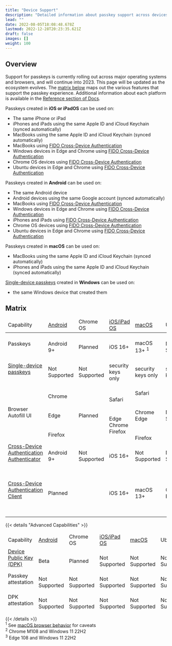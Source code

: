 ```yaml
---
title: "Device Support"
description: "Detailed information about passkey support across devices and ecosystems"
lead: ""
date: 2022-08-05T18:08:48.678Z
lastmod: 2022-12-28T20:23:35.621Z
draft: false
images: []
weight: 100
---
```


## Overview

Support for passkeys is currently rolling out across major operating systems and browsers, and will continue into 2023. This page will be updated as the ecosystem evolves. The [matrix below](#matrix) maps out the various features that support the passkey experience. Additional information about each platform is available in the [Reference section of Docs](/docs/reference/android).

Passkeys created in **iOS or iPadOS** can be used on:

- The same iPhone or iPad
- iPhones and iPads using the same Apple ID and iCloud Keychain (synced automatically)
- MacBooks using the same Apple ID and iCloud Keychain (synced automatically)
- MacBooks using [FIDO Cross-Device Authentication](/docs/reference/terms/#cross-device-authentication-cda)
- Windows devices in Edge and Chrome using [FIDO Cross-Device Authentication](/docs/reference/terms/#cross-device-authentication-cda)
- Chrome OS devices using [FIDO Cross-Device Authentication](/docs/reference/terms/#cross-device-authentication-cda)
- Ubuntu devices in Edge and Chrome using [FIDO Cross-Device Authentication](/docs/reference/terms/#cross-device-authentication-cda)

Passkeys created in **Android** can be used on:

- The same Android device
- Android devices using the same Google account (synced automatically)
- MacBooks using [FIDO Cross-Device Authentication](/docs/reference/terms/#cross-device-authentication-cda)
- Windows devices in Edge and Chrome using [FIDO Cross-Device Authentication](/docs/reference/terms/#cross-device-authentication-cda)
- iPhones and iPads using [FIDO Cross-Device Authentication](/docs/reference/terms/#cross-device-authentication-cda)
- Chrome OS devices using [FIDO Cross-Device Authentication](/docs/reference/terms/#cross-device-authentication-cda)
- Ubuntu devices in Edge and Chrome using [FIDO Cross-Device Authentication](/docs/reference/terms/#cross-device-authentication-cda)

Passkeys created in **macOS** can be used on:

- MacBooks using the same Apple ID and iCloud Keychain (synced automatically)
- iPhones and iPads using the same Apple ID and iCloud Keychain (synced automatically)

[Single-device passkeys](/docs/reference/terms/#single-device-passkeys) created in **Windows** can be used on:

- the same Windows device that created them

## Matrix

<div id="device-support-table" class="table-responsive">
    <table class="table table-striped">
        <thead>
            <tr class="fw-bold">
                <td>Capability</td>
                <td class="text-center"><a href="/docs/reference/android/">Android</a></td>
                <td class="text-center">Chrome OS</td>
                <td class="text-center"><a href="/docs/reference/ios/">iOS/iPad OS</a></td>
                <td class="text-center"><a href="/docs/reference/macos/">macOS</a></td>
                <td class="text-center">Ubuntu</td>
                <td class="text-center"><a href="/docs/reference/windows/">Windows</a></td>
            </tr>
        </thead>
        <tr>
            <td><span class="fw-bold">Passkeys</span></td>
            <td class="text-center"><i class="bi bi-check-circle-fill text-success"></i><br>Android 9+
            </td>
            <td class="text-center"><i class="bi bi-calendar-plus" title="Planned" alt="calendar icon"></i><br>Planned
            </td>
            <td class="text-center"><i class="bi bi-check-circle-fill text-success"></i><br>iOS 16+</td>
            <td class="text-center"><i class="bi bi-check-circle-fill text-success"></i><br>macOS 13+
                <sup>1</sup>
            </td>
            <td class="text-center"><i class="bi bi-x-circle-fill text-danger"></i><br><span class="fs-6 text-muted">Not
                    Supported</span></td>
            <td class="text-center"><i class="bi bi-calendar-plus" title="Planned" alt="calendar icon"></i><br>Planned
            </td>
        </tr>
        <tr class="align-middle">
            <td class="fw-bold"><a href="../docs/reference/terms/#single-device-passkey" target="_blank"><span
                        class="fst-italic">Single-device</span> passkeys</a>
            </td>
            <td class="text-center"><i class="bi bi-x-circle-fill text-danger"></i><br><span class="fs-6 text-muted">Not
                    Supported</span></td>
            <td class="text-center"><i class="bi bi-x-circle-fill text-danger"></i><br><span class="fs-6 text-muted">Not
                    Supported</span></td>
            <td class="text-center"><i class="bi bi-usb-drive fs-4"></i><br>security keys only</td>
            <td class="text-center"><i class="bi bi-usb-drive fs-4"></i><br>security keys only</td>
            <td class="text-center"><i class="bi bi-usb-drive fs-4"></i><br>security keys only</td>
            <td class="text-center"><i class="bi bi-check-circle-fill text-success fs-4"></i></td>
        </tr>
        <tr>
            <td class="fw-bold">Browser Autofill UI</td>
            <td class="text-center"><i class="bi bi-check-circle-fill text-success"></i><br>Chrome<br><br><i
                    class="bi bi-calendar-plus" title="Planned" alt="calendar icon"></i><br>Edge<br><br><i
                    class="bi bi-x-circle-fill text-danger"></i><br>Firefox</td>
            <td class="text-center"><i class="bi bi-calendar-plus" title="Planned" alt="calendar icon"></i><br>Planned
            </td>
            <td class="text-center"><i class="bi bi-check-circle-fill text-success"></i><br>Safari<br><br><i
                    class="bi bi-x-circle-fill text-danger"></i><br>Edge<br>Chrome<br>Firefox</td>
            <td class="text-center"><i class="bi bi-check-circle-fill text-success"></i><br>Safari<br><br><i
                    class="bi bi-calendar-plus" title="Planned" alt="calendar icon"></i><br>Chrome<br>Edge<br><br><i
                    class="bi bi-x-circle-fill text-danger"></i><br>Firefox</td>
            <td class="text-center"><i class="bi bi-x-circle-fill text-danger"></i><br><span class="fs-6 text-muted">Not
                    Supported</span></td>
            <td class="text-center"><i class="bi bi-check-circle-fill text-success"></i><br>Chrome
                <sup>2</sup><br>Edge <sup>3</sup><br><br><i class="bi bi-x-circle-fill text-danger"></i><br>Firefox
            </td>
        </tr>
        <tr class="align-middle">
            <td><a href="../docs/reference/terms/#cross-device-authentication-cda" target="_blank">Cross-Device
                    Authentication</a><br><a href="../docs/reference/terms/#cda-authenticator" target="_blank"><span
                        class="fst-italic fw-bold">Authenticator</span></i></a>
            </td>
            <td class="text-center"><i class="bi bi-check-circle-fill text-success"></i><br>Android 9+</td>
            <td class="text-center"><i class="bi bi-x-circle-fill text-danger"></i><br><span class="fs-6 text-muted">Not
                    Supported</span></td>
            <td class="text-center"><i class="bi bi-check-circle-fill text-success"></i><br>iOS 16+</td>
            <td class="text-center"><i class="bi bi-x-circle-fill text-danger"></i><br><span class="fs-6 text-muted">Not
                    Supported</span></td>
            <td class="text-center"><i class="bi bi-x-circle-fill text-danger"></i><br><span class="fs-6 text-muted">Not
                    Supported</span></td>
            <td class="text-center"><i class="bi bi-x-circle-fill text-danger"></i><br><span class="fs-6 text-muted">Not
                    Supported</span></td>
        </tr>
        <tr>
            <td><a href="../docs/reference/terms/#cross-device-authentication-cda" target="_blank">Cross-Device
                    Authentication</a><br><a href="../docs/reference/terms/#cda-client" target="_blank"><span
                        class="fst-italic fw-bold">Client</span></a>
            </td>
            <td class="text-center"><i class="bi bi-calendar-plus" title="Planned" alt="calendar icon"></i><br>Planned
            </td>
            <td class="text-center"><i class="bi bi-check-circle-fill text-success fs-4"></i></td>
            <td class="text-center"><i class="bi bi-check-circle-fill text-success"></i><br>iOS 16+</td>
            <td class="text-center"><i class="bi bi-check-circle-fill text-success"></i><br>macOS 13+</td>
            <td class="text-center"><i class="bi bi-check-circle-fill text-success"></i><br>Chrome<br>Edge
            </td>
            <td class="text-center"><i class="bi bi-check-circle-fill text-success"></i><br>Chrome<br>Edge<br><br><i
                    class="bi bi-calendar-plus" title="Planned" alt="calendar icon"></i><br>Firefox
                <br>Windows apps
            </td>
        </tr>
    </table>
    {{< details "Advanced Capabilities" >}}
    <div id="device-support-table" class="table-responsive">
        <table class="table table-striped">
            <thead>
                <tr class="fw-bold">
                    <td>Capability</td>
                    <td class="text-center"><a href="/docs/reference/android/">Android</a></td>
                    <td class="text-center">Chrome OS</td>
                    <td class="text-center"><a href="/docs/reference/ios/">iOS/iPad OS</a></td>
                    <td class="text-center"><a href="/docs/reference/macos/">macOS</a></td>
                    <td class="text-center">Ubuntu</td>
                    <td class="text-center"><a href="/docs/reference/windows/">Windows</a></td>
                </tr>
                <tr class="align-middle">
                    <td class="fw-bold"><a href="../docs/reference/terms/#device-public-key-dpk" target="_blank">Device
                            Public
                            Key (DPK)</a>
                    </td>
                    <td class="text-center"><i class="bi bi-wrench-adjustable-circle-fill" title="Beta"
                            alt="wrench in circle icon"></i><br>Beta
                    </td>
                    <td class="text-center"><i class="bi bi-calendar-plus" title="Planned"
                            alt="calendar icon"></i><br>Planned
                    </td>
                    <td class="text-center"><i class="bi bi-x-circle-fill text-danger"></i><br><span
                            class="fs-6 text-muted">Not
                            Supported</span></td>
                    <td class="text-center"><i class="bi bi-x-circle-fill text-danger"></i><br><span
                            class="fs-6 text-muted">Not
                            Supported</span></td>
                    <td class="text-center"><i class="bi bi-x-circle-fill text-danger"></i><br><span
                            class="fs-6 text-muted">Not
                            Supported</span></td>
                    <td class="text-center"><i class="bi bi-calendar-plus" title="Planned"
                            alt="calendar icon"></i><br>Planned
                    </td>
                </tr>
                <tr class="align-middle">
                    <td class="fw-bold">Passkey attestation</td>
                    <td class="text-center"><i class="bi bi-x-circle-fill text-danger"></i><br><span
                            class="fs-6 text-muted">Not
                            Supported</span></td>
                    <td class="text-center"><i class="bi bi-x-circle-fill text-danger"></i><br><span
                            class="fs-6 text-muted">Not
                            Supported</span></td>
                    <td class="text-center"><i class="bi bi-x-circle-fill text-danger"></i><br><span
                            class="fs-6 text-muted">Not
                            Supported</span></td>
                    <td class="text-center"><i class="bi bi-x-circle-fill text-danger"></i><br><span
                            class="fs-6 text-muted">Not
                            Supported</span></td>
                    <td class="text-center"><i class="bi bi-x-circle-fill text-danger"></i><br><span
                            class="fs-6 text-muted">Not
                            Supported</span></td>
                    <td class="text-center"><i class="bi bi-x-circle-fill text-danger"></i><br><span
                            class="fs-6 text-muted">Not
                            Supported</span></td>
                </tr>
                <tr class="align-middle">
                    <td class="fw-bold">DPK attestation</td>
                    <td class="text-center"><i class="bi bi-x-circle-fill text-danger"></i><br><span
                            class="fs-6 text-muted">Not
                            Supported</span>
                    </td>
                    <td class="text-center"><i class="bi bi-x-circle-fill text-danger"></i><br><span
                            class="fs-6 text-muted">Not
                            Supported</span></td>
                    <td class="text-center"><i class="bi bi-x-circle-fill text-danger"></i><br><span
                            class="fs-6 text-muted">Not
                            Supported</span></td>
                    <td class="text-center"><i class="bi bi-x-circle-fill text-danger"></i><br><span
                            class="fs-6 text-muted">Not
                            Supported</span></td>
                    <td class="text-center"><i class="bi bi-x-circle-fill text-danger"></i><br><span
                            class="fs-6 text-muted">Not
                            Supported</span></td>
                    <td class="text-center"><i class="bi bi-calendar-plus" title="Planned"
                            alt="calendar icon"></i><br>Planned
                    </td>
                </tr>
            </thead>
        </table>
    </div>
    {{< /details >}}
    <div class="text-end mb-5">
        <sup>1</sup> See <a href="/docs/reference/macos/#browser-behavior" target="_blank">macOS browser
            behavior</a> for caveats
        <br><sup>2</sup> Chrome M108 and Windows 11 22H2
        <br><sup>3</sup> Edge 108 and Windows 11 22H2
    </div>
</div>
